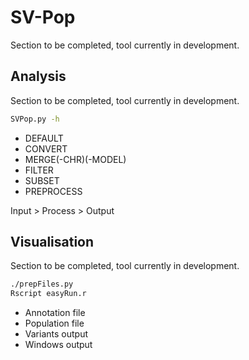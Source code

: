 # SV-Pop
Section to be completed, tool currently in development.


## Analysis
Section to be completed, tool currently in development.

```bash
SVPop.py -h
```

- DEFAULT
- CONVERT
- MERGE(-CHR)(-MODEL)
- FILTER
- SUBSET
- PREPROCESS

Input > Process > Output

## Visualisation
Section to be completed, tool currently in development.

```bash
./prepFiles.py
Rscript easyRun.r
```

- Annotation file
- Population file
- Variants output
- Windows output
